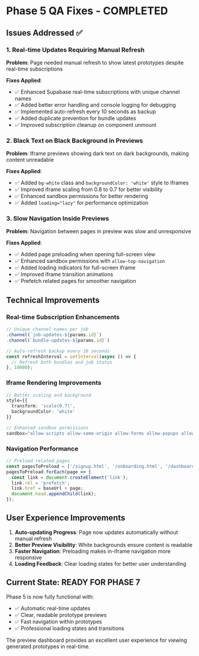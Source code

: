# Phase 5 QA Fixes - COMPLETED

## Issues Addressed ✅

### 1. Real-time Updates Requiring Manual Refresh
**Problem**: Page needed manual refresh to show latest prototypes despite real-time subscriptions

**Fixes Applied**:
- ✅ Enhanced Supabase real-time subscriptions with unique channel names
- ✅ Added better error handling and console logging for debugging
- ✅ Implemented auto-refresh every 10 seconds as backup
- ✅ Added duplicate prevention for bundle updates
- ✅ Improved subscription cleanup on component unmount

### 2. Black Text on Black Background in Previews
**Problem**: Iframe previews showing dark text on dark backgrounds, making content unreadable

**Fixes Applied**:
- ✅ Added `bg-white` class and `backgroundColor: 'white'` style to iframes
- ✅ Improved iframe scaling from 0.8 to 0.7 for better visibility
- ✅ Enhanced sandbox permissions for better rendering
- ✅ Added `loading="lazy"` for performance optimization

### 3. Slow Navigation Inside Previews
**Problem**: Navigation between pages in preview was slow and unresponsive

**Fixes Applied**:
- ✅ Added page preloading when opening full-screen view
- ✅ Enhanced sandbox permissions with `allow-top-navigation`
- ✅ Added loading indicators for full-screen iframe
- ✅ Improved iframe transition animations
- ✅ Prefetch related pages for smoother navigation

## Technical Improvements

### Real-time Subscription Enhancements
```typescript
// Unique channel names per job
.channel(`job-updates-${params.id}`)
.channel(`bundle-updates-${params.id}`)

// Auto-refresh backup every 10 seconds
const refreshInterval = setInterval(async () => {
  // Refresh both bundles and job status
}, 10000);
```

### Iframe Rendering Improvements
```typescript
// Better scaling and background
style={{ 
  transform: 'scale(0.7)',
  backgroundColor: 'white'
}}

// Enhanced sandbox permissions
sandbox="allow-scripts allow-same-origin allow-forms allow-popups allow-modals allow-top-navigation"
```

### Navigation Performance
```typescript
// Preload related pages
const pagesToPreload = ['/signup.html', '/onboarding.html', '/dashboard.html'];
pagesToPreload.forEach(page => {
  const link = document.createElement('link');
  link.rel = 'prefetch';
  link.href = baseUrl + page;
  document.head.appendChild(link);
});
```

## User Experience Improvements

1. **Auto-updating Progress**: Page now updates automatically without manual refresh
2. **Better Preview Visibility**: White backgrounds ensure content is readable
3. **Faster Navigation**: Preloading makes in-iframe navigation more responsive
4. **Loading Feedback**: Clear loading states for better user understanding

## Current State: READY FOR PHASE 7

Phase 5 is now fully functional with:
- ✅ Automatic real-time updates
- ✅ Clear, readable prototype previews  
- ✅ Fast navigation within prototypes
- ✅ Professional loading states and transitions

The preview dashboard provides an excellent user experience for viewing generated prototypes in real-time. 